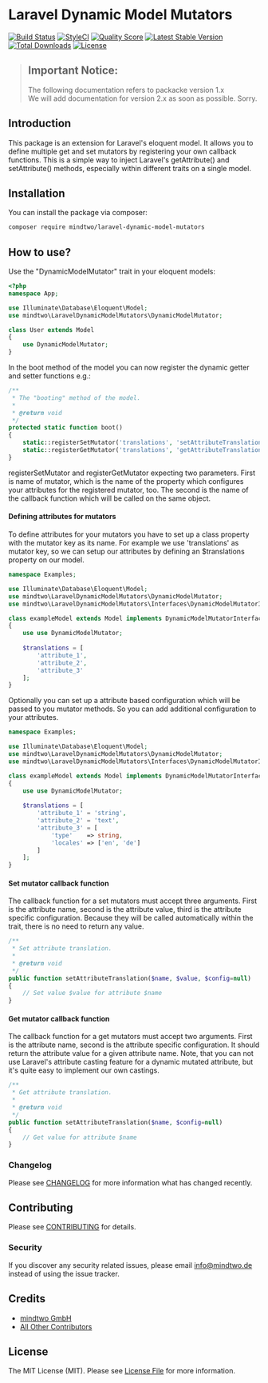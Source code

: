 # Laravel Dynamic Model Mutators
[![Build Status](https://travis-ci.org/mindtwo/laravel-dynamic-model-mutators.svg?branch=master)](https://travis-ci.org/mindtwo/laravel-dynamic-model-mutators)
[![StyleCI](https://styleci.io/repos/159368194/shield)](https://styleci.io/repos/159368194)
[![Quality Score](https://img.shields.io/scrutinizer/g/mindtwo/laravel-dynamic-model-mutators.svg?style=flat-square)](https://scrutinizer-ci.com/g/mindtwo/laravel-dynamic-model-mutators)
[![Latest Stable Version](https://poser.pugx.org/mindtwo/laravel-dynamic-model-mutators/v/stable)](https://packagist.org/packages/mindtwo/laravel-dynamic-model-mutators)
[![Total Downloads](https://poser.pugx.org/mindtwo/laravel-dynamic-model-mutators/downloads)](https://packagist.org/packages/mindtwo/laravel-dynamic-model-mutators)
[![License](https://poser.pugx.org/mindtwo/laravel-dynamic-model-mutators/license)](https://packagist.org/packages/mindtwo/laravel-dynamic-model-mutators)

> ## Important Notice:
> The following documentation refers to packacke version 1.x
> <br>We will add documentation for version 2.x as soon as possible. Sorry.


## Introduction
This package is an extension for Laravel's eloquent model. It allows you to define 
multiple get and set mutators by registering your own callback functions. This is 
a simple way to inject Laravel's getAttribute() and setAttribute() methods, 
especially within different traits on a single model.


## Installation

You can install the package via composer:

```bash
composer require mindtwo/laravel-dynamic-model-mutators
```

## How to use?

Use the "DynamicModelMutator" trait in your eloquent models:

```php
<?php
namespace App;

use Illuminate\Database\Eloquent\Model;
use mindtwo\LaravelDynamicModelMutators\DynamicModelMutator;

class User extends Model
{
    use DynamicModelMutator;
}
```

In the boot method of the model you can now register the dynamic getter and setter functions e.g.:
```php
/**
 * The "booting" method of the model.
 *
 * @return void
 */
protected static function boot()
{
    static::registerSetMutator('translations', 'setAttributeTranslation');
    static::registerGetMutator('translations', 'getAttributeTranslation');
}
```

registerSetMutator and registerGetMutator expecting two parameters. First is name 
of mutator, which is the name of the property which configures your attributes 
for the registered mutator, too. The 
second is the name of the callback function which will be called on the same object. 

#### Defining attributes for mutators
To define attributes for your mutators you have to set up a class property with
the mutator key as its name. For example we use 'translations' as mutator key, 
so we can setup our attributes by defining an $translations property on our model.

```php
namespace Examples;

use Illuminate\Database\Eloquent\Model;
use mindtwo\LaravelDynamicModelMutators\DynamicModelMutator;
use mindtwo\LaravelDynamicModelMutators\Interfaces\DynamicModelMutatorInterface; 

class exampleModel extends Model implements DynamicModelMutatorInterface 
{
    use use DynamicModelMutator;
    
    $translations = [
        'attribute_1',
        'attribute_2',
        'attribute_3'
    ];
}
```

Optionally you can set up a attribute based configuration which will be passed to 
you mutator methods. So you can add additional configuration to your attributes.

```php
namespace Examples;

use Illuminate\Database\Eloquent\Model;
use mindtwo\LaravelDynamicModelMutators\DynamicModelMutator;
use mindtwo\LaravelDynamicModelMutators\Interfaces\DynamicModelMutatorInterface; 

class exampleModel extends Model implements DynamicModelMutatorInterface 
{
    use use DynamicModelMutator;
    
    $translations = [
        'attribute_1' = 'string',
        'attribute_2' = 'text',
        'attribute_3' = [
            'type'    => string,
            'locales' => ['en', 'de'] 
        ]
    ];
}
```
   

#### Set mutator callback function
The callback function for a set mutators must accept three arguments. First is the
attribute name, second is the attribute value, third is the attribute specific
configuration. Because they will be called automatically within the trait, 
there is no need to return any value. 

```php
/**
 * Set attribute translation.
 *
 * @return void
 */
public function setAttributeTranslation($name, $value, $config=null)
{
    // Set value $value for attribute $name 
}
```   

#### Get mutator callback function
The callback function for a get mutators must accept two arguments. First is the
attribute name, second is the attribute specific configuration. It should return the
attribute value for a given attribute name. Note, that you can not use Laravel's
attribute casting feature for a dynamic mutated attribute, but it's quite easy to 
implement our own castings. 

```php
/**
 * Get attribute translation.
 *
 * @return void
 */
public function setAttributeTranslation($name, $config=null)
{
    // Get value for attribute $name 
}
```   




### Changelog

Please see [CHANGELOG](CHANGELOG.md) for more information what has changed recently.

## Contributing

Please see [CONTRIBUTING](CONTRIBUTING.md) for details.

### Security

If you discover any security related issues, please email info@mindtwo.de instead of using the issue tracker.

## Credits

- [mindtwo GmbH](https://github.com/mindtwo)
- [All Other Contributors](../../contributors)

## License

The MIT License (MIT). Please see [License File](LICENSE.md) for more information.
 
